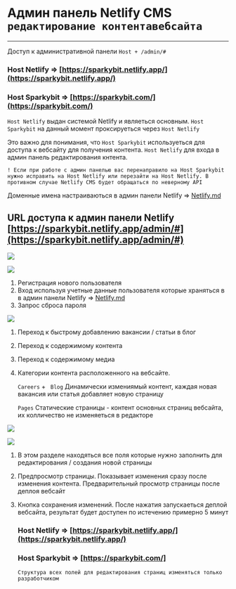 # Админ панель Netlify CMS `редактирование контентавебсайта`

------

Доступ к административной панели  `Host + /admin/#`

### Host Netlify => [https://sparkybit.netlify.app/](https://sparkybit.netlify.app/)

### Host Sparkybit => [https://sparkybit.com/](https://sparkybit.com/)

`Host Netlify` выдан системой Netlify и являеться основным. `Host Sparkybit`  на данный момент проксируеться через `Host Netlify` 

Это важно для понимания, что `Host Sparkybit` используеться для доступа к вебсайту для получения контента. `Host Netlify` для входа в админ панель редактирования кнтента. 

```
! Если при работе с админ панелью вас перенаправило на Host Sparkybit нужно исправить на Host Netlify или перезайти на Host Netlify. В противном случае Netlify CMS будет обращаться по неверному API 

```

Доменные имена настраиваються в админ панели Netlify => [Netlify.md](C:\Users\Admin\OneDrive\Desktop\manual\netlify.md)

## URL доступа к админ панели Netlify [https://sparkybit.netlify.app/admin/#](https://sparkybit.netlify.app/admin/#)

![](C:\Users\Admin\OneDrive\Desktop\manual\images\login_admin.png)

![](C:\Users\Admin\OneDrive\Desktop\manual\images\Login_admin2.png)

1. Регистрация нового пользователя 
2. Вход используя учетные данные пользователя  которые храняться в  в админ панели Netlify => [Netlify.md](C:\Users\Admin\OneDrive\Desktop\manual\netlify.md)
3. Запрос сброса пароля

![](C:\Users\Admin\OneDrive\Desktop\manual\images\editor.png)

1. Переход к быстрому добавлению вакансии / статьи в блог

2. Переход к содержимому контента 

3. Переход к содержимому медиа

4. Категории контента расположенного на вебсайте. 

   `Careers` + ` Blog` Динамически измениямый контент, каждая новая вакансия или статья добавляет новую страницу

   `Pages` Статические страницы - контент основных страниц вебсайта, их колличество не изменяеться в редакторе 

![](C:\Users\Admin\OneDrive\Desktop\manual\images\pages.png)

![](C:\Users\Admin\OneDrive\Desktop\manual\images\content.png)

1. В этом разделе находяться все поля которые нужно заполнить для редактирования / создания новой страницы

2. Предпросмотр страницы. Показывает изменения сразу после изменения контента. Предварительный просмотр страницы после деплоя вебсайт

3. Кнопка сохранения изменений. После нажатия запускаеться деплой вебсайта, результат будет доступен по истечению примерно 5 минут 

   ### Host Netlify => [https://sparkybit.netlify.app/](https://sparkybit.netlify.app/)

   ### Host Sparkybit => [https://sparkybit.com/]

   ```
   Структура всех полей для редактирования страниц изменяться только разработчиком
   ```

   